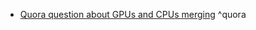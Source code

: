 

- [Quora question about GPUs and CPUs merging](https://www.quora.com/Will-we-see-consumer-computer-architecture-paradigm-shifting-away-from-CPU-GPU-RAM-Disk) ^quora